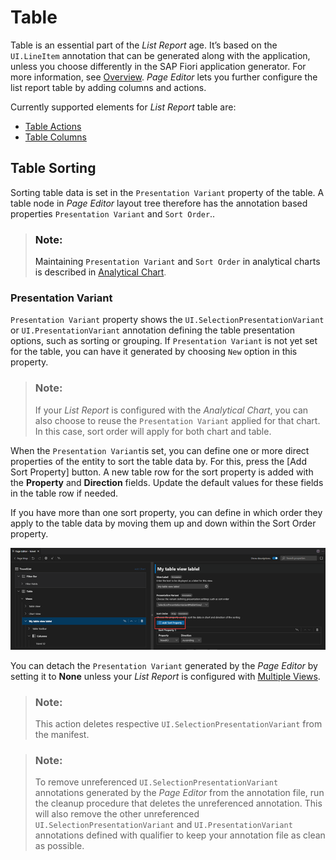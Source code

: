 <!-- loioaaff7b105f8d4ab8ba7e0b3ac1509f0a -->

# Table

Table is an essential part of the *List Report* age. It’s based on the `UI.LineItem` annotation that can be generated along with the application, unless you choose differently in the SAP Fiori application generator. For more information, see [Overview](overview-66c5b6f.md). *Page Editor* lets you further configure the list report table by adding columns and actions.

Currently supported elements for *List Report* table are:

-   [Table Actions](table-actions-da1931b.md)
-   [Table Columns](table-columns-a80d603.md)



<a name="loioaaff7b105f8d4ab8ba7e0b3ac1509f0a__section_ow5_yyx_d5b"/>

## Table Sorting

Sorting table data is set in the `Presentation Variant` property of the table. A table node in *Page Editor* layout tree therefore has the annotation based properties `Presentation Variant` and `Sort Order`..

> ### Note:  
> Maintaining `Presentation Variant` and `Sort Order` in analytical charts is described in [Analytical Chart](analytical-chart-9c086ec.md).



### Presentation Variant

`Presentation Variant` property shows the `UI.SelectionPresentationVariant` or `UI.PresentationVariant` annotation defining the table presentation options, such as sorting or grouping. If `Presentation Variant` is not yet set for the table, you can have it generated by choosing `New` option in this property.

> ### Note:  
> If your *List Report* is configured with the *Analytical Chart*, you can also choose to reuse the `Presentation Variant` applied for that chart. In this case, sort order will apply for both chart and table.

When the `Presentation Variant`is set, you can define one or more direct properties of the entity to sort the table data by. For this, press the [Add Sort Property\] button. A new table row for the sort property is added with the **Property** and **Direction** fields. Update the default values for these fields in the table row if needed.

If you have more than one sort property, you can define in which order they apply to the table data by moving them up and down within the Sort Order property.

![Presentation Variant Table](images/Fiori_Tools_Presentation_Variant_Table_d2a0977.png)

You can detach the `Presentation Variant` generated by the *Page Editor* by setting it to **None** unless your *List Report* is configured with [Multiple Views](multiple-views-c62b82e.md).

> ### Note:  
> This action deletes respective `UI.SelectionPresentationVariant` from the manifest.

> ### Note:  
> To remove unreferenced `UI.SelectionPresentationVariant` annotations generated by the *Page Editor* from the annotation file, run the cleanup procedure that deletes the unreferenced annotation. This will also remove the other unreferenced `UI.SelectionPresentationVariant` and `UI.PresentationVariant` annotations defined with qualifier to keep your annotation file as clean as possible.

